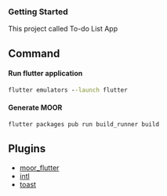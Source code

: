 ### Getting Started

This project called To-do List App

## Command

#### Run flutter application
```bat
flutter emulators --launch flutter
````
#### Generate MOOR
```bat
flutter packages pub run build_runner build
```

## Plugins

- [moor_flutter](https://pub.dev/packages/moor_flutter)
- [intl](https://pub.dev/packages/intl)
- [toast](https://pub.dev/packages/toast)
